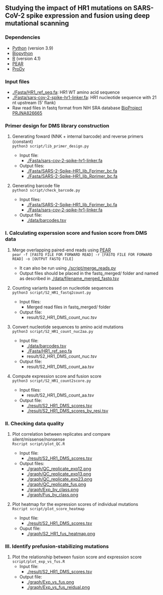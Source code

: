 ## Studying the impact of HR1 mutations on SARS-CoV-2 spike expression and fusion using deep mutational scanning

### Dependencies
* [Python](https://www.python.org/) (version 3.9)
* [Biopython](https://github.com/biopython/biopython)
* [R](https://www.r-project.org/) (version 4.1)
* [PEAR](https://github.com/tseemann/PEAR)
* [ProDy](http://prody.csb.pitt.edu/)

### Input files
* [./Fasta/HR1_ref_seq.fa](./Fasta/HR1_ref_seq.fa): HR1 WT amino acid sequence
* [./Fasta/sars-cov-2-spike-hr1-linker.fa](./Fasta/sars-cov-2-spike-hr1-linker.fa): HR1 nucleotide sequence with 21 nt upstream (5' flank)
* Raw read files in fastq format from NIH SRA database [BioProject PRJNA826665](https://www.ncbi.nlm.nih.gov/bioproject/PRJNA826665)

### Primer design for DMS library construction
1. Generating foward (NNK + internal barcode) and reverse primers (constant)   
``python3 script/lib_primer_design.py``
    - Input file:
      - [./Fasta/sars-cov-2-spike-hr1-linker.fa](./Fasta/sars-cov-2-spike-hr1-linker.fa)
    - Output files:
      - [./Fasta/SARS-2-Spike-HR1_lib_Fprimer_bc.fa](./Fasta/SARS-2-Spike-HR1_lib_Fprimer_bc.fa)
      - [./Fasta/SARS-2-Spike-HR1_lib_Rprimer_bc.fa](./Fasta/SARS-2-Spike-HR1_lib_Rprimer_bc.fa)

2. Generating barcode file   
``python3 script/check_barcode.py``
    - Input files:
      - [./Fasta/SARS-2-Spike-HR1_lib_Fprimer_bc.fa](./Fasta/SARS-2-Spike-HR1_lib_Fprimer_bc.fa)
      - [./Fasta/sars-cov-2-spike-hr1-linker.fa](./Fasta/sars-cov-2-spike-hr1-linker.fa)
    - Output file:
      - [./data/barcodes.tsv](./data/barcodes.tsv)

### I. Calculating experssion score and fusion score from DMS data
1. Merge overlapping paired-end reads using [PEAR](https://github.com/tseemann/PEAR)   
``pear -f [FASTQ FILE FOR FORWARD READ] -r [FASTQ FILE FOR FORWARD READ] -o [OUTPUT FASTQ FILE]``
    - It can also be run using [./script/merge_reads.py](./script/merge_reads.py)
    - Output files should be placed in the fastq_merged/ folder and named as described in [./data/filename_merged_fastq.tsv](./data/filename_merged_fastq.tsv)

2. Counting variants based on nucleotide sequences   
``python3 script/S2_HR1_fastq2count.py``   
    - Input files:
      - Merged read files in fastq_merged/ folder
    - Output file:
      - result/S2_HR1_DMS_count_nuc.tsv

3. Convert nucleotide sequences to amino acid mutations   
``python3 script/S2_HR1_count_nuc2aa.py``   
    - Input file:
      - [./data/barcodes.tsv](./data/barcodes.tsv)
      - [./Fasta/HR1_ref_seq.fa](./Fasta/HR1_ref_seq.fa)
      - result/S2_HR1_DMS_count_nuc.tsv
    - Output file:
      - result/S2_HR1_DMS_count_aa.tsv

4. Compute expression score and fusion score   
``python3 script/S2_HR1_count2score.py``   
    - Input files:
      - result/S2_HR1_DMS_count_aa.tsv
    - Output file:
      - [./result/S2_HR1_DMS_scores.tsv](./result/S2_HR1_DMS_scores.tsv)
      - [./result/S2_HR1_DMS_scores_by_resi.tsv](./result/S2_HR1_DMS_scores_by_resi.tsv)

### II. Checking data quality 
1. Plot correlation between replicates and compare silent/missense/nonsense   
``Rscript script/plot_QC.R``
    - Input file:
      - [./result/S2_HR1_DMS_scores.tsv](./result/S2_HR1_DMS_scores.tsv)
    - Output files:
      - [./graph/QC_replicate_exp12.png](./graph/QC_replicate_exp12.png)
      - [./graph/QC_replicate_exp13.png](./graph/QC_replicate_exp13.png)
      - [./graph/QC_replicate_exp23.png](./graph/QC_replicate_exp23.png)
      - [./graph/QC_replicate_fus.png](./graph/QC_replicate_fus.png)
      - [./graph/Exp_by_class.png](./graph/Exp_by_class.png)
      - [./graph/Fus_by_class.png](./graph/Fus_by_class.png)

2. Plot heatmap for the expression scores of individual mutations   
``Rscript script/plot_score_heatmap``
    - Input file:
      - [./result/S2_HR1_DMS_scores.tsv](./result/S2_HR1_DMS_scores.tsv)
    - Ouput file:
      - [./graph/S2_HR1_fus_heatmap.png](./graph/S2_HR1_fus_heatmap.png)

### III. Identify prefusion-stabilizing mutations
1. Plot the relationship between fusion score and expression score
``script/plot_exp_vs_fus.R``
    - Input file:
      - [./result/S2_HR1_DMS_scores.tsv](./result/S2_HR1_DMS_scores.tsv)
    - Output file: 
      - [./graph/Exp_vs_fus.png](./graph/Exp_vs_fus.png)
      - [./graph/Exp_vs_fus_reidual.png](./graph/Exp_vs_fus_reidual.png)
